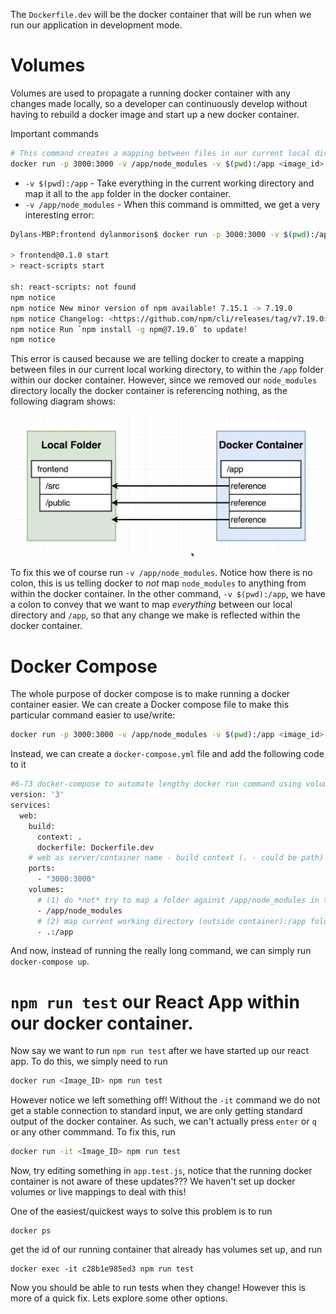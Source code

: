 The `Dockerfile.dev` will be the docker container that will be run when we run our application in development mode.

# Volumes

Volumes are used to propagate a running docker container with any changes made locally, so a developer can continuously develop without having to rebuild a docker image and start up a new docker container.

Important commands
```bash
# This command creates a mapping between files in our current local directory to within the docker container
docker run -p 3000:3000 -v /app/node_modules -v $(pwd):/app <image_id>
```
- `-v $(pwd):/app` - Take everything in the current working directory and map it all to the `app` folder in the docker container.
- `-v /app/node_modules` - When this command is ommitted, we get a very interesting error:

```bash
Dylans-MBP:frontend dylanmorison$ docker run -p 3000:3000 -v $(pwd):/app 4a6b2c3a5266468211e9fa4e8e4a99985dc16eb1be45f75d818a6db8c9288fd5

> frontend@0.1.0 start
> react-scripts start

sh: react-scripts: not found
npm notice 
npm notice New minor version of npm available! 7.15.1 -> 7.19.0
npm notice Changelog: <https://github.com/npm/cli/releases/tag/v7.19.0>
npm notice Run `npm install -g npm@7.19.0` to update!
npm notice 
```
This error is caused because we are telling docker to create a mapping between files in our current local working directory, to within the `/app` folder within our docker container. However, since we removed our `node_modules` directory locally the docker container is referencing nothing, as the following diagram shows:

<img src="./assets/file_mappings.png">

To fix this we of course run `-v /app/node_modules`. Notice how there is no colon, this is us telling docker to *not* map `node_modules` to anything from within the docker container.  In the other command, `-v $(pwd):/app`, we have a colon to convey that we want to map *everything* between our local directory and `/app`, so that any change we make is reflected within the docker container.

# Docker Compose
The whole purpose of docker compose is to make running a docker container easier. We can create a Docker compose file to make this particular command easier to use/write:
```bash
docker run -p 3000:3000 -v /app/node_modules -v $(pwd):/app <image_id>
```

Instead, we can create a `docker-compose.yml` file and add the following code to it
```Dockerfile
#6-73 docker-compose to automate lengthy docker run command using volumes inter alia
version: '3'
services:
  web:
    build:
      context: .
      dockerfile: Dockerfile.dev
    # web as server/container name - build context (. - could be path) pwd with custom Dockerfile name
    ports:
      - "3000:3000"
    volumes:
      # (1) do *not* try to map a folder against /app/node_modules in the container;
      - /app/node_modules
      # (2) map current working directory (outside container):/app folder in container
      - .:/app
```
And now, instead of running the really long command, we can simply run `docker-compose up`.

# `npm run test` our React App within our docker container.

Now say we want to run `npm run test` after we have started up our react app. To do this, we simply need to run
```bash
docker run <Image_ID> npm run test
```
However notice we left something off! Without the `-it` command we do not get a stable connection to standard input, we are only getting standard output of the docker container. As such, we can't actually press `enter` or `q` or any other commmand.  To fix this, run 
```bash
docker run -it <Image_ID> npm run test
```

Now, try editing something in `app.test.js`, notice that the running docker container is not aware of these updates??? We haven't set up docker volumes or live mappings to deal with this!

One of the easiest/quickest ways to solve this problem is to run
```
docker ps
```
get the id of our running container that already has volumes set up, and run 
```
docker exec -it c28b1e985ed3 npm run test
```
Now you should be able to run tests when they change! However this is more of a quick fix. Lets explore some other options.


